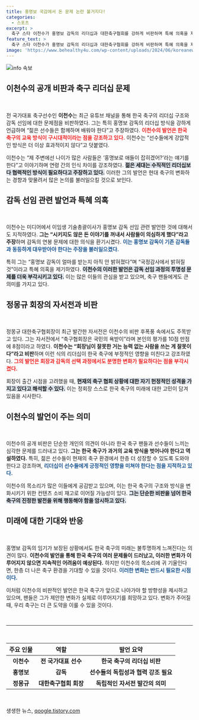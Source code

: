 ```yaml
---
title: 홍명보 국감에서 돈 문제 논란 불거지다!
categories:
  - 스포츠
excerpt: >
  축구 스타 이천수가 홍명보 감독의 리더십과 대한축구협회를 강하게 비판하며 특혜 의혹을 제기! 과연 그가 언급한 능력 있는 사람은 누구일까? 클릭하여 진솔한 속마음을 확인하세요!
feature_text: >
  축구 스타 이천수가 홍명보 감독의 리더십과 대한축구협회를 강하게 비판하며 특혜 의혹을 제기! 과연 그가 언급한 능력 있는 사람은 누구일까? 클릭하여 진솔한 속마음을 확인하세요!
image: 'https://www.behealthy4u.com/wp-content/uploads/2024/06/koreanews.jpg'
---
```


<p><img src="https://www.behealthy4u.com/wp-content/uploads/2024/06/koreanews.jpg" alt="info 속보" /></p>

<h2 data-ke-size="size26">이천수의 공개 비판과 축구 리더십 문제</h2>

<p data-ke-size="size16">&nbsp;</p>

<p>전 국가대표 축구선수인 <b>이천수</b>는 최근 유튜브 채널을 통해 한국 축구의 리더십 구조와 감독 선임에 대한 문제점을 비판하였다. 그는 특히 홍명보 감독의 리더십 방식을 강하게 언급하며 “젊은 선수들은 함께하며 배워야 한다”고 주장하였다. <b><span style="color: #ee2323;">이천수의 발언은 한국 축구의 교육 방식이 구시대적이라는 점을 강조하고 있다.</span></b> 이천수는 “선수들에게 강압적인 방식은 더 이상 효과적이지 않다”고 덧붙였다.</p>

<p>이천수는 “제 주변에선 나이가 많은 사람들은 ‘홍명보로 애들이 잡히겠어?’라는 얘기를 한다”고 이야기하며 연령 간의 인식 차이를 강조하였다. <b><span style="background-color: #21538527;">젊은 세대는 수직적인 리더십보다 협력적인 방식이 필요하다고 주장하고 있다.</span></b> 이러한 그의 발언은 현대 축구의 변화하는 경향과 맞물려서 많은 논의를 불러일으킬 것으로 보인다.</p>

<h2 data-ke-size="size26">감독 선임 관련 발언과 특혜 의혹</h2>

<p data-ke-size="size16">&nbsp;</p>

<p>이천수는 미디어에서 이임생 기술총괄이사가 홍명보 감독 선임 관련 발언한 것에 대해서도 지적하였다. <b>그는 “시키지도 않은 돈 이야기를 꺼내서 사람들이 의심하게 했다”라고 주장</b>하며 감독의 연봉 문제에 대한 의식을 환기시켰다. <b><span style="color: #1a5490;">이는 홍명보 감독이 기존 감독들과 동등하게 대우받아야 한다는 주장을 불러일으켰다.</span></b></p>

<p>특히 그는 “홍명보 감독이 얼마를 받는지 아직 안 밝혀졌다”며 “국정감사에서 밝혀질 것”이라고 특혜 의혹을 제기하였다. <b><span style="background-color: #21538527;">이천수의 이러한 발언은 감독 선임 과정의 투명성 문제를 더욱 부각시키고 있다.</span></b> 이는 많은 이들의 관심을 받고 있으며, 축구 팬들에게도 큰 의미를 가지고 있다.</p>

<h2 data-ke-size="size26">정몽규 회장의 자서전과 비판</h2>

<p data-ke-size="size16">&nbsp;</p>

<p>정몽규 대한축구협회장이 최근 발간한 자서전은 이천수의 비판 후폭풍 속에서도 주목받고 있다. 그는 자서전에서 “축구협회장은 국민의 욕받이”라며 본인의 평가를 10점 만점에 8점이라고 하였다. <b>이천수는 “회장님이 잘못한 거는 능력 없는 사람을 쓰는 게 잘못이다”라고 비판</b>하며 이런 식의 리더십이 한국 축구에 부정적인 영향을 미친다고 강조하였다. <b><span style="color: #ee2323;">그의 발언은 회장과 감독의 선택 과정에서도 분명한 변화가 필요하다는 점을 부각시켰다.</span></b></p>

<p>회장이 출간 시점을 고려했을 때, <b><span style="background-color: #21538527;">현재의 축구 협회 상황에 대한 자기 헌정적인 성격을 가지고 있다고 해석할 수 있다.</span></b> 이는 정회장 스스로 한국 축구의 미래에 대한 고민이 담겨있음을 시사한다.</p>

<h2 data-ke-size="size26">이천수의 발언이 주는 의미</h2>

<p data-ke-size="size16">&nbsp;</p>

<p>이천수의 공개 비판은 단순한 개인의 의견이 아니라 한국 축구 팬들과 선수들이 느끼는 심각한 문제를 드러내고 있다. <b>그는 한국 축구가 과거의 교육 방식을 벗어나야 한다고 역설하였다.</b> 특히, 젊은 선수들이 현재의 축구 환경에서 한층 더 성장할 수 있도록 도와야 한다고 강조하며, <b><span style="color: #1a5490;">리더십이 선수들에게 긍정적인 영향을 미쳐야 한다는 점을 지적하고 있다.</span></b> </p>

<p>이천수의 목소리가 많은 이들에게 공감받고 있으며, 이는 한국 축구의 구조와 방식을 변화시키기 위한 컨텐츠 소비 재고로 이어질 가능성이 있다. <b><span style="background-color: #21538527;">그는 단순한 비판을 넘어 한국 축구의 진정한 발전을 위해 행동해야 함을 암시하고 있다.</span></b></p>

<h2 data-ke-size="size26">미래에 대한 기대와 반응</h2>

<p data-ke-size="size16">&nbsp;</p>

<p>홍명보 감독의 임기가 보장된 상황에서도 한국 축구의 미래는 불투명하게 느껴진다는 의견이 많다. <b>이천수의 발언을 통해 한국 축구의 여러 문제들이 드러났고, 이러한 변화가 이루어지지 않으면 지속적인 어려움이 예상된다.</b> 하지만 이천수의 목소리에 귀 기울인다면, 한층 더 나은 축구 환경을 기대할 수 있을 것이다. <b><span style="color: #1a5490;">이러한 변화는 반드시 필요한 시점이다.</span></b></p>

<p>이처럼 이천수의 비판적인 발언은 한국 축구가 앞으로 나아가야 할 방향성을 제시하고 있으며, 팬들은 그가 제안한 변화가 실제로 이루어지기를 희망하고 있다. 변화가 주어질 때, 우리 축구는 더 큰 도약을 이룰 수 있을 것이다. </p>

<p data-ke-size="size16">&nbsp;</p>

<hr />

<p data-ke-size="size16">&nbsp;</p>

<table style="width: 100%;">
  <thead>
    <tr>
      <th><b>주요 인물</b></th>
      <th><b>역할</b></th>
      <th><b>발언 요약</b></th>
    </tr>
  </thead>
  <tbody>
    <tr>
      <td style="text-align: center; height: 17px;"><b>이천수</b></td>
      <td style="text-align: center; height: 17px;"><b>전 국가대표 선수</b></td>
      <td style="text-align: center; height: 17px;"><b>한국 축구의 리더십 비판</b></td>
    </tr>
    <tr>
      <td style="text-align: center; height: 17px;"><b>홍명보</b></td>
      <td style="text-align: center; height: 17px;"><b>감독</b></td>
      <td style="text-align: center; height: 17px;"><b>선수들의 독립성과 협력 강조 필요</b></td>
    </tr>
    <tr>
      <td style="text-align: center; height: 17px;"><b>정몽규</b></td>
      <td style="text-align: center; height: 17px;"><b>대한축구협회 회장</b></td>
      <td style="text-align: center; height: 17px;"><b>독립적인 자서전 발간의 의미</b></td>
    </tr>
  </tbody>
</table>

<p data-ke-size="size16">&nbsp;</p>
생생한 뉴스, <a href="https://qoogle.tistory.com" rel="dofollow">qoogle.tistory.com</a>


